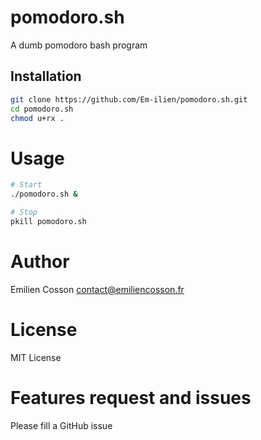 # pomodoro.sh
A dumb pomodoro bash program

## Installation

```bash
git clone https://github.com/Em-ilien/pomodoro.sh.git
cd pomodoro.sh
chmod u+rx .
```

# Usage

```bash
# Start
./pomodoro.sh &

# Stop
pkill pomodoro.sh
```

# Author

Emilien Cosson <contact@emiliencosson.fr>

# License

MIT License

# Features request and issues

Please fill a GitHub issue
